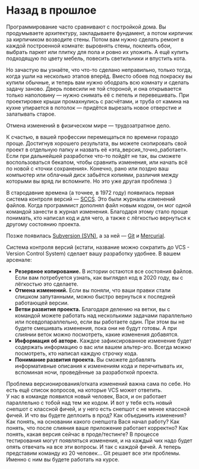 # Назад в прошлое

Программирование часто сравнивают с постройкой дома. Вы продумываете архитектуру, закладываете
фундамент, а потом кирпичик за кирпичиком возводите стены. Потом вам нужно сделать ремонт в каждой
построенной комнате: выровнять стены, поклеить обои, выбрать паркет или плитку для пола и ровно их
уложить. А ещё купить подходящую по цвету мебель, повесить светильники и впустить кота.

Но зачастую вы узнаёте, что что-то сделано неправильно, только тогда, когда ушли на несколько этапов
вперёд. Вместо обоев под покраску вы купили обычные, и теперь вам нужно ободрать всю комнату и
сделать задачу заново. Дверь повесили не той стороной, и она открывается только наполовину — нужно
снимать её с петель и перевешивать. При проектировке крыши промахнулись с расчётами, и труба от
камина на кухне упирается в потолок — придётся вырезать новое отверстие и залатывать старое.

Отмена изменений в физическом мире — трудозатратное дело.

К счастью, в вашей профессии перемещаться по времени гораздо проще. Достигнув хорошего результата,
вы можете скопировать свой проект в отдельную папку и назвать её «эта_версия_точно_работает». Если
при дальнейшей разработке что-то пойдёт не так, вы сможете воспользоваться бекапом, чтобы сравнить
изменения, или начать всё по новой с «точки сохранения». Конечно, рано или поздно ваш компьютер или
облачный диск забьётся копиями, различия между которыми вы вряд ли вспомните. Но это уже другая
проблема :)

В стародавние времена (а точнее, в 1972 году) появилась первая система контроля версий
— [SCCS](https://ru.wikipedia.org/wiki/Source_Code_Control_System). Это были журналы изменений
файлов. Когда программист дополнял файл новым кодом, он мог одной командой занести в журнал
изменения. Благодаря этому стало проще понимать, кто написал код и для чего, а также с лёгкостью
вернуться к другому состоянию проекта.

Позже появилась [Subversion (SVN)](https://subversion.apache.org), а за ней
— [Git](https://git-scm.com) и [Mercurial](https://www.mercurial-scm.org).

Система контроля версий (кстати, название можно сократить до VCS - Version Control System) сделает
вашу разработку удобнее. В вашем арсенале:

- **Резервное копирование.** В истории остаются все состояния файлов. Если вам потребуется узнать,
  как выглядел код в 2020 году, вы с лёгкостью это сделаете.
- **Отмена изменений.** Если вы поняли, что ваши правки стали слишком запутанными, можно быстро
  вернуться к последней работающей версии.
- **Ветви развития проекта.** Благодаря делению на ветки, вы с командой можете работать над
  несколькими задачами параллельно или псевдопараллельно, если вы работаете один. При этом вы не
  будете смешивать изменения, пока они не будут готовы. А при слиянии веток можно посмотреть, какие
  изменения добавятся.
- **Информация об авторе.** Каждое зафиксированное изменение будет содержать информацию о вас или
  вашем альтер-эго. Всегда можно посмотреть, кто написал каждую строчку кода.
- **Понимание развития проекта.** Вы сможете добавлять информативные описания к изменениям кода и
  перечитывать их, вспоминая ночи, проведённые за разработкой проекта.

Проблема версионирования/отката изменений важна сама по себе. Но есть ещё список вопросов, на которые
VCS может ответить.  
У нас в команде появился новый человек, Вася, и он работает параллельно с тобой над тем же кодом. И
вот у тебя есть новый снепшот с классной фичей, и у него есть снепшот с не менее классной фичей. И
что вы будете деплоить в прод? Как объединить изменения? Как понять, на основании какого снепшота
Вася начал работу? Как понять, что после слияния ваше приложение работает корректно? Как понять,
какая версия сейчас в проде/тестинге? В процессе тестирования могут появляться изменения, и на
каждый чих надо будет опять отвечать на все эти вопросы. И так с каждой фичей. А теперь представим
команду из 20 человек... Git решает все эти проблемы. Именно с ним вы будете работать на курсе. 
